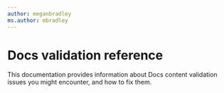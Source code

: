 ```yaml
---
author: meganbradley
ms.author: mbradley
---
```

# Docs validation reference

This documentation provides information about Docs content validation issues you might encounter, and how to fix them.

<!-- add links here; any way to make it auto-columned? -->